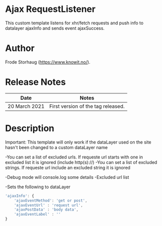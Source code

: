 # Ajax RequestListener
This custom template listens for xhr/fetch requests and push info to datalayer ajaxInfo and sends event ajaxSuccess.

# Author
Frode Storhaug (https://www.knowit.no/).

# Release Notes
| Date | Notes |
|-------|-------|
| 20 March 2021 | First version of the tag released. |

# Description
Important: This template will only work if the dataLayer used on the site hasn't been changed to a custom dataLayer name

-You can set a list of excluded urls. If requeste url starts with one in excluded list it is ignored (include http(s)://)
-You can set a list of excluded strings. If requeste url include an excluded string it is ignored

-Debug mode will console.log some details
	-Excluded url list

-Sets the following to dataLayer

```javascript
'ajaxInfo': {
	'ajaxEventMethod': 'get or post',
	'ajaxEventUrl' : 'request url',
	'ajaxPostData' : 'body data',
	'ajaxEventLabel' : ''
}
```
